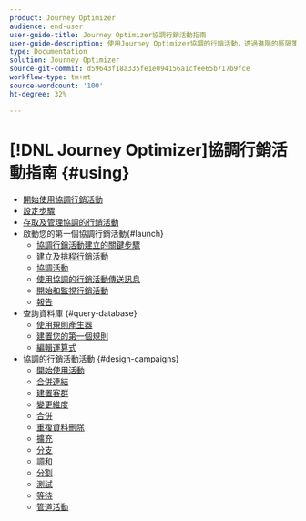 ```yaml
---
product: Journey Optimizer
audience: end-user
user-guide-title: Journey Optimizer協調行銷活動指南
user-guide-description: 使用Journey Optimizer協調的行銷活動，透過進階的區隔策略來規劃和協調跨頻道行銷活動。
type: Documentation
solution: Journey Optimizer
source-git-commit: d59643f18a335fe1e094156a1cfee65b717b9fce
workflow-type: tm+mt
source-wordcount: '100'
ht-degree: 32%

---
```


# [!DNL Journey Optimizer]協調行銷活動指南 {#using}

+ [開始使用協調行銷活動](using/orchestrated/gs-orchestrated-campaigns.md)
+ [設定步驟](using/orchestrated/configuration-steps.md)
+ [存取及管理協調的行銷活動](using/orchestrated/access-manage-orchestrated-campaigns.md)
+ 啟動您的第一個協調行銷活動{#launch}
   + [協調行銷活動建立的關鍵步驟](using/orchestrated/gs-campaign-creation.md)
   + [建立及排程行銷活動](using/orchestrated/create-orchestrated-campaign.md)
   + [協調活動](using/orchestrated/orchestrate-activities.md)
   + [使用協調的行銷活動傳送訊息](using/orchestrated/send-messages.md)
   + [開始和監視行銷活動](using/orchestrated/start-monitor-campaigns.md)
   + [報告](using/orchestrated/reporting-campaigns.md)
+ 查詢資料庫 {#query-database}
   + [使用規則產生器](using/orchestrated/orchestrated-rule-builder.md)
   + [建置您的第一個規則](using/orchestrated/build-query.md)
   + [編輯運算式](using/orchestrated/edit-expressions.md)
+ 協調的行銷活動活動 {#design-campaigns}
   + [開始使用活動](using/orchestrated/activities/about-activities.md)
   + [合併連結](using/orchestrated/activities/and-join.md)
   + [建置客群](using/orchestrated/activities/build-audience.md)
   + [變更維度](using/orchestrated/activities/change-dimension.md)
   + [合併](using/orchestrated/activities/combine.md)
   + [重複資料刪除](using/orchestrated/activities/deduplication.md)
   + [擴充](using/orchestrated/activities/enrichment.md)
   + [分支](using/orchestrated/activities/fork.md)
   + [調和](using/orchestrated/activities/reconciliation.md)
   + [分割](using/orchestrated/activities/split.md)
   + [測試](using/orchestrated/activities/test.md)
   + [等待](using/orchestrated/activities/wait.md)
   + [管道活動](using/orchestrated/activities/channels.md)
